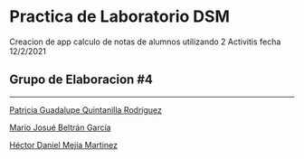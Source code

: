 # Practica de Laboratorio DSM

Creacion de app calculo de notas de alumnos utilizando 2 Activitis  fecha 12/2/2021

## Grupo de Elaboracion #4

---

[Patricia Guadalupe Quintanilla Rodríguez](https://www.notion.so/Patricia-Guadalupe-Quintanilla-Rodr-guez-81dc02e14a7c428abea22dfdabaeeaac)

[Mario Josué Beltrán García](https://www.notion.so/Mario-Josu-Beltr-n-Garc-a-b4c2d50b6eda4dfe92fd8414d010f14d)

[Héctor Daniel Mejia Martinez](https://www.notion.so/H-ctor-Daniel-Mejia-Martinez-1f45e50bff8b440dba944510436f9456)
